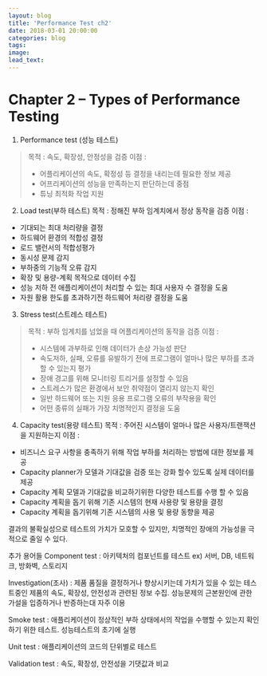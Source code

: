 ```yaml
---
layout: blog
title: 'Performance Test ch2'
date: 2018-03-01 20:00:00
categories: blog
tags: 
image: 
lead_text: 
---
```

# Chapter 2 – Types of Performance Testing


1. Performance test (성능 테스트)
> 목적 : 속도, 확장성, 안정성을 검증
> 이점 : 
> - 어플리케이션의 속도, 확정성 등 결정을 내리는데 필요한 정보 제공
> - 어프리케이션의 성능을 만족하는지 판단하는데 중점
> - 튜닝 최적화 작업 지원

2. Load test(부하 테스트)
목적 : 정해진 부하 임계치에서 정상 동작을 검증 
이점 : 
- 기대되는 최대 처리량을 결정
- 하드웨어 환경의 적합성 결정
- 로드 밸런서의 적합성평가
- 동시성 문제 감지
- 부하중의 기능적 오류 감지
- 확장 및 용량-계획 목적으로 데이터 수집
- 성능 저하 전 애플리케이션이 처리할 수 있는 최대 사용자 수 결정을 도움
- 자원 활용 한도를 초과하기전 하드웨어 처리량 결정을 도움
    
3. Stress test(스트레스 테스트)
> 목적 : 부하 임계치를 넘었을 때 어플리케이션의 동작을 검증
> 이점 : 
> - 시스템에 과부하로 인해 데이터가 손상 가능성 판단
> - 속도저하, 실패, 오류를 유발하기 전에 프로그램이 얼마나 많은 부하를 초과할 수 있는지 평가
> - 장애 경고를 위해 모니터링 트리거를 설정할 수 있음
> - 스트레스가 많은 환경에서 보안 취약점이 열리지 않는지 확인
> - 일반 하드웨어 또는 지원 응용 프로그램 오류의 부작용을 확인
> - 어떤 종류의 실패가 가장 치명적인지 결정을 도움

4. Capacity test(용량 테스트)
목적 : 주어진 시스템이 얼마나 많은 사용자/트랜잭션을 지원하는지
이점 : 
- 비즈니스 요구 사항을 충족하기 위해 작업 부하를 처리하는 방법에 대한 정보를 제공
- Capacity planner가 모델과 기대값을 검증 또는 강화 할수 있도록 실제 데이터를 제공
- Capacity 계획 모델과 기대값을 비교하기위한 다양한 테스트를 수행 할 수 있음
- Capacity 계획을 돕기 위해 기존 시스템의 현재 사용량 및 용량을 결정
- Capacity 계획을 돕기위해 기존 시스템의 사용 및 용량 동향을 제공

결과의 불확실성으로 테스트의 가치가 모호할 수 있지만, 치명적인 장애의 가능성을 극적으로 줄일 수 있다.


추가 용어들
Component test : 아키텍처의 컴포넌트를 테스트 
    ex) 서버, DB, 네트워크, 방화벽, 스토리지

Investigation(조사) : 제품 품질을 결정하거나 향상시키는데 가치가 있을 수 있는 테스트중인 제품의 속도, 확장성, 안전성과 관련된 정보 수집. 
성능문제의 근본원인에 관한 가설을 입증하거나 반증하는대 자주 이용

Smoke test : 애플리케이션이 정상적인 부하 상태에서의 작업을 수행할 수 있는지 확인하기 위한 테스트. 성능테스트의 초기에 실행

Unit test : 애플리케이션의 코드의 단위별로 테스트 

Validation test : 속도, 확장성, 안전성을 기댓값과 비교



